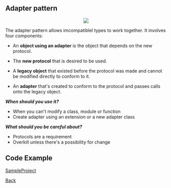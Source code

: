 ##  Adapter pattern

<p align="center">
  <image src="images/adapter.png"></image>
</p>



The adapter pattern allows imcompatiblel types to work together. It involves four components:

- An <b>object using an adapter</b> is the object that depends on the new protocol.

- The <b>new protocol</b> that is desired to be used.

- A <b>legacy object</b> that existed before the protocol was made and cannot be modified directly to conform to it.

- An <b>adapter</b> that's created to conform to the protocol and passes calls onto the legacy object.

***When should you use it?***

- When you can't modify a class, module or function
- Create adapter using an extension or a new adapter class

***What should you be careful about?***

- Protocols are a requirement
- Overkill unless there's a possibility for change

## Code Example
[SampleProject]

[SampleProject]: ../samples/Adapter-pattern/ "SampleProject"






[Back]

[Back]: ../README.md "Back"
